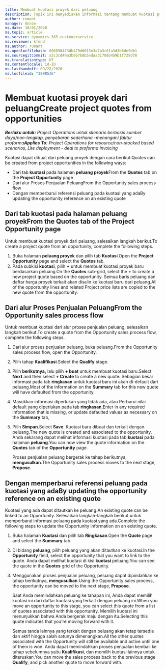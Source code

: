 ```yaml
---
title: Membuat kuotasi proyek dari peluang
description: Topik ini menyediakan informasi tentang membuat kuotasi proyek dari peluang.
author: rumant
manager: Annbe
ms.date: 10/01/2020
ms.topic: article
ms.service: dynamics-365-customerservice
ms.reviewer: kfend
ms.author: rumant
ms.openlocfilehash: 606098473db479d0015e3a7a3c01a3d3b6de9db1
ms.sourcegitcommit: a2c3cd49a3b667b8b5edaa31788b4b9b1f728d78
ms.translationtype: HT
ms.contentlocale: id-ID
ms.lasthandoff: 09/28/2020
ms.locfileid: "3898536"
---
```

# <a name="create-project-quotes-from-opportunities"></a><span data-ttu-id="e2de2-103">Membuat kuotasi proyek dari peluang</span><span class="sxs-lookup"><span data-stu-id="e2de2-103">Create project quotes from opportunities</span></span>

<span data-ttu-id="e2de2-104">_**Berlaku untuk:** Project Operations untuk skenario berbasis sumber daya/non-lengkap, penyebaran sederhana -menangani faktur proforma_</span><span class="sxs-lookup"><span data-stu-id="e2de2-104">_**Applies To:** Project Operations for resource/non-stocked based scenarios, Lite deployment - deal to proforma invoicing_</span></span>

<span data-ttu-id="e2de2-105">Kuotasi dapat dibuat dari peluang proyek dengan cara berikut:</span><span class="sxs-lookup"><span data-stu-id="e2de2-105">Quotes can be created from project opportunities in the following ways:</span></span>

- <span data-ttu-id="e2de2-106">Dari tab **kuotasi** pada halaman **peluang proyek**</span><span class="sxs-lookup"><span data-stu-id="e2de2-106">From the **Quotes** tab on the **Project Opportunity** page</span></span>
- <span data-ttu-id="e2de2-107">Dari alur Proses Penjualan Peluang</span><span class="sxs-lookup"><span data-stu-id="e2de2-107">From the Opportunity sales process flow</span></span>
- <span data-ttu-id="e2de2-108">Dengan memperbarui referensi peluang pada kuotasi yang ada</span><span class="sxs-lookup"><span data-stu-id="e2de2-108">By updating the opportunity reference on an existing quote</span></span>

## <a name="from-the-quotes-tab-of-the-project-opportunity-page"></a><span data-ttu-id="e2de2-109">Dari tab kuotasi pada halaman peluang proyek</span><span class="sxs-lookup"><span data-stu-id="e2de2-109">From the Quotes tab of the Project Opportunity page</span></span>

<span data-ttu-id="e2de2-110">Untuk membuat kuotasi proyek dari peluang, selesaikan langkah berikut.</span><span class="sxs-lookup"><span data-stu-id="e2de2-110">To create a project quote from an opportunity, complete the following steps.</span></span>

1. <span data-ttu-id="e2de2-111">Buka halaman **peluang proyek** dan pilih tab **Kuotasi**.</span><span class="sxs-lookup"><span data-stu-id="e2de2-111">Open the **Project Opportunity** page and select the **Quotes** tab.</span></span> 
2. <span data-ttu-id="e2de2-112">Pada subkisi **kuotasi**, pilih **+** untuk membuat kuotasi proyek baru berdasarkan peluang.</span><span class="sxs-lookup"><span data-stu-id="e2de2-112">On the **Quotes** sub-grid, select the **+** to create a new project quote based on the opportunity.</span></span> <span data-ttu-id="e2de2-113">Semua baris peluang dan daftar harga proyek terkait akan disalin ke kuotasi baru dari peluang.</span><span class="sxs-lookup"><span data-stu-id="e2de2-113">All of the opportunity lines and related Project price lists are copied to the new quote from the opportunity.</span></span>

## <a name="from-the-opportunity-sales-process-flow"></a><span data-ttu-id="e2de2-114">Dari alur Proses Penjualan Peluang</span><span class="sxs-lookup"><span data-stu-id="e2de2-114">From the Opportunity sales process flow</span></span>

<span data-ttu-id="e2de2-115">Untuk membuat kuotasi dari alur proses penjualan peluang, selesaikan langkah berikut.</span><span class="sxs-lookup"><span data-stu-id="e2de2-115">To create a quote from the Opportunity sales process flow, complete the following steps.</span></span>

1. <span data-ttu-id="e2de2-116">Dari alur proses penjualan peluang, buka peluang.</span><span class="sxs-lookup"><span data-stu-id="e2de2-116">From the Opportunity sales process flow, open the Opportunity.</span></span>
2. <span data-ttu-id="e2de2-117">Pilih tahap **Kualifikasi**.</span><span class="sxs-lookup"><span data-stu-id="e2de2-117">Select the **Qualify** stage.</span></span> 
3. <span data-ttu-id="e2de2-118">Pilih **berikutnya,** lalu pilih **+ buat** untuk membuat kuotasi baru.</span><span class="sxs-lookup"><span data-stu-id="e2de2-118">Select **Next** and then select **+ Create** to create a new quote.</span></span> <span data-ttu-id="e2de2-119">Sebagian besar informasi pada tab **ringkasan** untuk kuotasi baru ini akan di-default dari peluang.</span><span class="sxs-lookup"><span data-stu-id="e2de2-119">Most of the information on the **Summary** tab for this new quote will have defaulted from the opportunity.</span></span> 
4. <span data-ttu-id="e2de2-120">Masukkan informasi diperlukan yang tidak ada, atau Perbarui nilai default yang diperlukan pada tab **ringkasan**,</span><span class="sxs-lookup"><span data-stu-id="e2de2-120">Enter in any required information that is missing, or update defaulted values as necessary on the **Summary** tab,</span></span>
5. <span data-ttu-id="e2de2-121">Pilih **Simpan**.</span><span class="sxs-lookup"><span data-stu-id="e2de2-121">Select **Save**.</span></span> <span data-ttu-id="e2de2-122">Kuotasi baru dibuat dan terkait dengan peluang.</span><span class="sxs-lookup"><span data-stu-id="e2de2-122">The new quote is created and associated to the opportunity.</span></span> <span data-ttu-id="e2de2-123">Anda sekarang dapat melihat informasi kuotasi pada tab **kuotasi** pada halaman **peluang**.</span><span class="sxs-lookup"><span data-stu-id="e2de2-123">You can now view the quote information on the **Quotes** tab of the **Opportunity** page.</span></span> 

   <span data-ttu-id="e2de2-124">Proses penjualan peluang bergerak ke tahap berikutnya, **mengusulkan**.</span><span class="sxs-lookup"><span data-stu-id="e2de2-124">The Opportunity sales process moves to the next stage, **Propose**.</span></span>


## <a name="by-updating-the-opportunity-reference-on-an-existing-quote"></a><span data-ttu-id="e2de2-125">Dengan memperbarui referensi peluang pada kuotasi yang ada</span><span class="sxs-lookup"><span data-stu-id="e2de2-125">By updating the opportunity reference on an existing quote</span></span>

<span data-ttu-id="e2de2-126">Kuotasi yang ada dapat ditautkan ke peluang.</span><span class="sxs-lookup"><span data-stu-id="e2de2-126">An existing quote can be linked to an Opportunity.</span></span> <span data-ttu-id="e2de2-127">Selesaikan langkah-langkah berikut untuk memperbarui informasi peluang pada kuotasi yang ada.</span><span class="sxs-lookup"><span data-stu-id="e2de2-127">Complete the following steps to update the Opportunity information on an existing quote.</span></span>

1. <span data-ttu-id="e2de2-128">Buka halaman **Kuotasi** dan pilih tab **Ringkasan**.</span><span class="sxs-lookup"><span data-stu-id="e2de2-128">Open the **Quote** page and select the **Summary** tab.</span></span>
2. <span data-ttu-id="e2de2-129">Di bidang **peluang**, pilih peluang yang akan ditautkan ke kuotasi.</span><span class="sxs-lookup"><span data-stu-id="e2de2-129">In the **Opportunity** field, select the opportunity that you want to link to the quote.</span></span> <span data-ttu-id="e2de2-130">Anda dapat melihat kuotasi di kisi **kuotasi** peluang.</span><span class="sxs-lookup"><span data-stu-id="e2de2-130">You can see the quote in the **Quotes** grid of the Opportunity.</span></span> 
3. <span data-ttu-id="e2de2-131">Menggunakan proses penjualan peluang, peluang dapat dipindahkan ke tahap berikutnya, **mengusulkan**.</span><span class="sxs-lookup"><span data-stu-id="e2de2-131">Using the Opportunity sales process, the opportunity can be moved to the next stage, **Propose**.</span></span> 

   <span data-ttu-id="e2de2-132">Saat Anda memindahkan peluang ke tahapan ini, Anda dapat memilih kuotasi ini dari daftar kuotasi yang terkait dengan peluang ini.</span><span class="sxs-lookup"><span data-stu-id="e2de2-132">When you move an opportunity to this stage, you can select this quote from a list of quotes associated with this opportunity.</span></span> <span data-ttu-id="e2de2-133">Memilih kuotasi ini menunjukkan bahwa Anda bergerak maju dengan itu.</span><span class="sxs-lookup"><span data-stu-id="e2de2-133">Selecting this quote indicates that you're moving forward with it.</span></span>

   <span data-ttu-id="e2de2-134">Semua tanda lainnya yang terkait dengan peluang akan tetap tersedia dan aktif hingga salah satunya dimenangkan.</span><span class="sxs-lookup"><span data-stu-id="e2de2-134">All the other quotes associated with the Opportunity will still be available and active until one of them is won.</span></span> <span data-ttu-id="e2de2-135">Anda dapat memindahkan proses penjualan kembali ke tahap sebelumnya yaitu **Kualifikasi**, dan memilih kuotasi lainnya untuk diteruskan.</span><span class="sxs-lookup"><span data-stu-id="e2de2-135">You can move the sales process back to the previous stage **Qualify**, and pick another quote to move forward with.</span></span>
